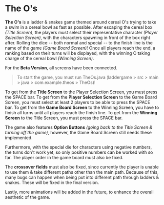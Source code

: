 # The O's
**The O's** is a ladder & snakes game themed around cereal O's trying to take a swim in a cereal bowl as fast as possible.
After escaping the cereal box *(Title Screen)*, the players must select their representative character *(Player Selection Screen)*, with the characters spawning in front of the box right after.
Rolling the dice -- both normal and special -- to the finish line is the name of the game *(Game Board Screen)*!
Once all players reach the end, a ranking based on their turns will be displayed, with the winning O taking charge of the cereal bowl *(Winning Screen)*.

For the **Beta Version**, all screens have been connected.
> To start the game, you must run TheOs.java (laddergame > src > main > java > com.example.theos > TheOs)!

To get from the **Title Screen** to the Player Selection Screen, you must press the SPACE bar.
To get from the **Player Selection Screen** to the Game Board Screen, you must select at least 2 players to be able to press the SPACE bar.
To get from the **Game Board Screen** to the Winning Screen, you have to finish all turns until all players reach the finish line.
To get from the **Winning Screen** to the Title Screen, you must press the SPACE bar.

The game also features **Option Buttons** *(going back to the Title Screen & turning off the game)*, however, the Game Board Screen still needs these implemented.

Furthermore, with the special die for characters using negative numbers, the turns don't work yet, so only positive numbers can be worked with so far.
The player order in the game board must also be fixed.

The **crossover fields** must also be fixed, since currently the player is unable to use them & take different paths other than the main path.
Because of this, many bugs can happen when being put into different path through ladders & snakes. These will be fixed in the final version.

Lastly, more animations will be added in the future, to enhance the overall aesthetic of the game.